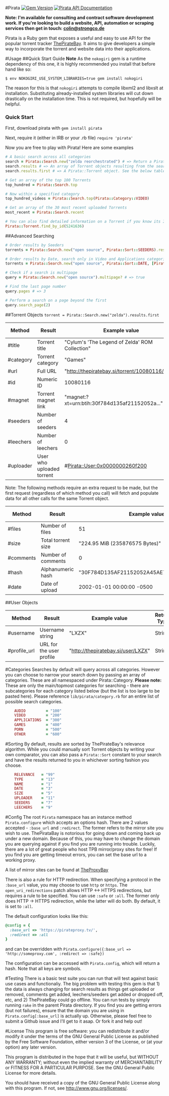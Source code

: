 #Pirata
[![Gem Version](https://badge.fury.io/rb/pirata.svg)](http://badge.fury.io/rb/pirata) [![Pirata API Documentation](https://www.omniref.com/ruby/gems/pirata.png)](https://www.omniref.com/ruby/gems/pirata)

**Note: I'm available for consulting and contract software development work. If you're
looking to build a website, API, automation or scraping services then get in touch: [colin@strongco.de](mailto:colin@strongco.de)**

Pirata is a Ruby gem that exposes a useful and easy to use API for the popular
torrent tracker [ThePirateBay](http://thepiratebay.se). It aims to give developers
a simple way to incorporate the torrent and website data into their applications.

#Usage
##Quick Start Guide
**Note** As the `nokogiri` gem is a runtime dependency of this one, it is highly
recommended you install that before hand like so:

    $ env NOKOGIRI_USE_SYSTEM_LIBRARIES=true gem install nokogiri

The reason for this is that `nokogiri` attempts to compile libxml2 and libxslt
at installation. Substituting already-installed system libraries will cut down
drastically on the installation time. This is not required, but hopefully will be helpful.

### Quick Start

First, download pirata with `gem install pirata`

Next, require it (either in IRB or your .rb file) `require 'pirata'`

Now you are free to play with Pirata! Here are some examples
```ruby
# A basic search across all categories
search = Pirata::Search.new("zelda reorchestrated") # => Return a Pirata::Search object
search.results # => An array of Torrent objects resulting from the search
search.results.first # => A Pirata::Torrent object. See the below table for available methods

# Get an array of the top 100 Torrents
top_hundred = Pirata::Search.top

# Now within a specified category
top_hundred_videos = Pirata::Search.top(Pirata::Category::VIDEO)

# Get an array of the 30 most recent uploaded Torrents
most_recent = Pirata::Search.recent

# You can also find detailed information on a Torrent if you know its ID
Pirata::Torrent.find_by_id(5241636)
```

##Advanced Searching
```ruby
# Order results by Seeders
torrents = Pirata::Search.new("open source", Pirata::Sort::SEEDERS).results

# Order results by Date, search only in Video and Applications categories
torrents = Pirata::Search.new("open source", Pirata::Sort::DATE, [Pirata::Category::VIDEO, Pirata::Category::APPLICATIONS]).results

# Check if a search is multipage
query = Pirata::Search.new("open source").multipage? # => true

# Find the last page number
query.pages # => 3

# Perform a search on a page beyond the first
query.search_page(2)
```

##Torrent Objects
`torrent = Pirata::Search.new("zelda").results.first`

| Method     | Result               | Example value                                   | Return Type |
|------------|----------------------|-------------------------------------------------|-------------|
| #title     | Torrent title        | "Cylum's 'The Legend of Zelda' ROM Collection"  | String      |
| #category  | Torrent category     | "Games"                                         | String      |
| #url       | Full URL             | "http://thepiratebay.si/torrent/10080116/Cyl..."| String      |
| #id        | Numeric ID           | 10080116                                        | Fixnum      |
| #magnet    | Torrent magnet link  | "magnet:?xt=urn:btih:30f784d135af21152052a..."  | String      |
| #seeders   | Number of seeders    | 4                                               | Fixnum      |
| #leechers  | Number of leechers   | 0                                               | Fixnum      |
| #uploader  | User who uploaded torrent | #<Pirata::User:0x0000000260f200>           | Pirata::User|

Note: The following methods require an extra request to be made, but the first request (regardless of
which method you call) will fetch and populate data for all other calls for the same Torrent object.

| Method     | Result               | Example value                                   | Return Type |
|------------|----------------------|-------------------------------------------------|-------------|
| #files     | Number of files      | 51                                              | Fixnum      |
| #size      | Total torrent size   | "224.95 MiB (235876575 Bytes)"                  | String      |
| #comments  | Number of comments   | 0                                               | Fixnum      |
| #hash      | Alphanumeric hash    | "30F784D135AF21152052A45AE718A7FCAB597A79"      | String      |
| #date      | Date of upload       | 2002-01-01 00:00:00 -0500                       | Time        |

##User Objects

| Method     | Result               | Example value                                   | Return Type |
|------------|----------------------|-------------------------------------------------|-------------|
| #username  | Username string      | "LXZX"                                          | String      |
| #profile_url | URL for the user profile | "http://thepiratebay.si/user/LXZX"        | String      |

#Categories
Searches by default will query across all categories. However you can choose to narrow your search down
by passing an array of categories. These are all namespaced under Pirata::Category. **Please note:** These
are only the main/topmost categories for searching - there are subcategories for each category listed below
(but the list is too large to be pasted here). Please reference `lib/pirata/category.rb` for an entire
list of possible search categories.

```ruby
    AUDIO         = "100"
    VIDEO         = "200"
    APPLICATIONS  = "300"
    GAMES         = "400"
    PORN          = "500"
    OTHER         = "600"
```

#Sorting
By default, results are sorted by ThePirateBay's relevance algorithm. While you could manually sort Torrent
objects by writing your own comparator, you can also pass a `Pirata::Sort` constant to your search and
have the results returned to you in whichever sorting fashion you choose.
```ruby
    RELEVANCE   = "99"
    TYPE        = "13"
    NAME        = "1"
    DATE        = "3"
    SIZE        = "5"
    UPLOADER    = "11"
    SEEDERS     = "7"
    LEECHERS    = "9"
```

#Config
The root `Pirata` namespace has an instance method `Pirata.configure` which accepts an options
hash. There are 2 values accepted - `:base_url` and `:redirect`. The former refers to the
mirror site you wish to use. ThePirataBay is notorious for going down and coming back up under
a new domain. Because of this, you may have to change the domain you are querying against if
you find you are running into trouble. Luckily, there are a lot of great people who host TPB
mirror/proxy sites for free! If you find you are getting timeout errors, you can set the base
url to a working proxy.

A list of mirror sites can be found at [TheProxyBay](http://proxybay.info/)

There is also a rule for HTTP redirection. When specifying a protocol in the `:base_url` value, you may choose to
use `http` or `https`. The `open_uri_redirections` patch allows HTTP <-> HTTPS redirections, but requires a rule
to be specified. You can use `:safe` or `:all`. The former only does HTTP -> HTTPS redirection, while the latter
will do both. By default, it is set to `:all`.

The default configuration looks like this:
```ruby
@config = {
  :base_url => 'https://pirateproxy.tv/',
  :redirect => :all
}
```

and can be overridden with `Pirata.configure({:base_url => 'http://someproxy.com', :redirect => :safe})`

The configuration can be accessed with `Pirata.config`, which will return a hash. Note that all keys are symbols.

#Testing
There is a basic test suite you can run that will test against basic use cases and functionaliy. The big problem
with testing this gem is that 1) the data is always changing for search results as things get uploaded or removed,
comments get added, leechers/seeders get added or dropped off, etc, and 2) ThePirateBay could go offline. You can
run tests by simply running `rake` in the parent Pirata directory. If you find you are getting errors (but not
failures), ensure that the domain you are using in `Pirata.config[:base_url]` is actually up. Otherwise, please
feel free to submit a Github issue and I'll get to it asap. Or fork it and help out!

#License
This program is free software: you can redistribute it and/or modify
it under the terms of the GNU General Public License as published by
the Free Software Foundation, either version 3 of the License, or
(at your option) any later version.

This program is distributed in the hope that it will be useful,
but WITHOUT ANY WARRANTY; without even the implied warranty of
MERCHANTABILITY or FITNESS FOR A PARTICULAR PURPOSE.  See the
GNU General Public License for more details.

You should have received a copy of the GNU General Public License
along with this program.  If not, see <http://www.gnu.org/licenses/>.
